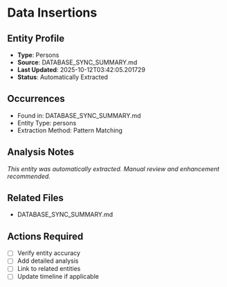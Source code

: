 # Data Insertions

## Entity Profile
- **Type**: Persons
- **Source**: DATABASE_SYNC_SUMMARY.md
- **Last Updated**: 2025-10-12T03:42:05.201729
- **Status**: Automatically Extracted

## Occurrences
- Found in: DATABASE_SYNC_SUMMARY.md
- Entity Type: persons
- Extraction Method: Pattern Matching

## Analysis Notes
*This entity was automatically extracted. Manual review and enhancement recommended.*

## Related Files
- DATABASE_SYNC_SUMMARY.md

## Actions Required
- [ ] Verify entity accuracy
- [ ] Add detailed analysis
- [ ] Link to related entities
- [ ] Update timeline if applicable
